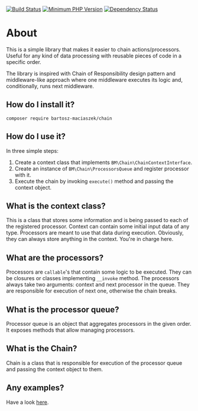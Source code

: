 [![Build Status](https://travis-ci.org/bartosz-maciaszek/chain.svg?branch=master)](https://travis-ci.org/bartosz-maciaszek/chain)
[![Minimum PHP Version](https://img.shields.io/badge/php-%3E%3D%207.0-8892BF.svg)](https://php.net/)
[![Dependency Status](https://www.versioneye.com/user/projects/57dd386c037c2000458f6b5a/badge.svg?style=flat)](https://www.versioneye.com/user/projects/57dd386c037c2000458f6b5a)

# About

This is a simple library that makes it easier to chain
actions/processors. Useful for any kind of data processing with reusable
pieces of code in a specific order.

The library is inspired with Chain of Responsibility design pattern and
middleware-like approach where one middleware executes its logic and,
conditionally, runs next middleware.

## How do I install it?

    composer require bartosz-maciaszek/chain

## How do I use it?

In three simple steps:

1. Create a context class that implements `BM\Chain\ChainContextInterface`.
2. Create an instance of `BM\Chain\ProcessorsQueue` and register processor with it.
3. Execute the chain by invoking `execute()` method and passing the context object.

## What is the context class?

This is a class that stores some information and is being passed to each
of the registered processor. Context can contain some initial input data
of any type. Processors are meant to use that data during execution.
Obviously, they can always store anything in the context. You're in
charge here.

## What are the processors?

Processors are `callable`'s that contain some logic to be executed. They
can be closures or classes implementing `__invoke` method. The
processors always take two arguments: context and next processor in the
queue. They are responsible for execution of next one, otherwise the
chain breaks.

## What is the processor queue?

Processor queue is an object that aggregates processors in the given
order. It exposes methods that allow managing processors.
 
## What is the Chain?

Chain is a class that is responsible for execution of the processor
queue and passing the context object to them.

## Any examples?

Have a look [here](examples).
